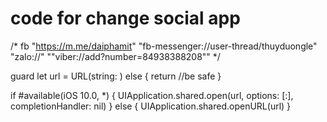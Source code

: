 # code for change social app

/* fb
"https://m.me/daiphamit"
"fb-messenger://user-thread/thuyduongle"
"zalo://"
""viber://add?number=84938388208""
*/

guard let url = URL(string: ) else {
return //be safe
}

if #available(iOS 10.0, *) {
UIApplication.shared.open(url, options: [:], completionHandler: nil)
} else {
UIApplication.shared.openURL(url)
}
